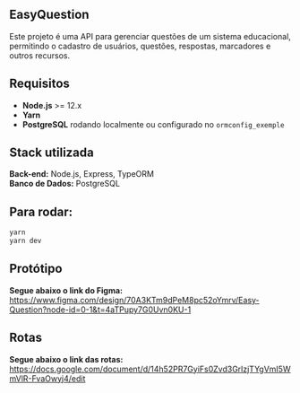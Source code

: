 ## EasyQuestion

Este projeto é uma API para gerenciar questões de um sistema educacional, permitindo o cadastro de usuários, questões, respostas, marcadores e outros recursos.

## Requisitos

- **Node.js** >= 12.x
- **Yarn**
- **PostgreSQL** rodando localmente ou configurado no `ormconfig_exemple`

## Stack utilizada

**Back-end:** Node.js, Express, TypeORM
<br>
**Banco de Dados:** PostgreSQL

## Para rodar:

```bash
yarn
yarn dev
```

## Protótipo

**Segue abaixo o link do Figma:** <br>
https://www.figma.com/design/70A3KTm9dPeM8pc52oYmrv/Easy-Question?node-id=0-1&t=4aTPupy7G0Uvn0KU-1

## Rotas

**Segue abaixo o link das rotas:** <br>
https://docs.google.com/document/d/14h52PR7GyiFs0Zvd3GrlzjTYgVmI5WmVlR-FvaOwyj4/edit
